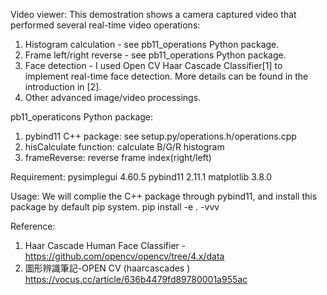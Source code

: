 Video viewer:
This demostration shows a camera captured video that performed several real-time video operations:
1. Histogram calculation - see pb11_operations Python package.
2. Frame left/right reverse - see pb11_operations Python package.
3. Face detection - I used Open CV Haar Cascade Classifier[1] to implement real-time face detection. More details can be found in the introduction in [2].
4. Other advanced image/video processings.

pb11_operaticons Python package:
1. pybind11 C++ package: see setup.py/operations.h/operations.cpp 
2. hisCalculate function: calculate B/G/R histogram
3. frameReverse: reverse frame index(right/left)

Requirement:
pysimplegui               4.60.5
pybind11                  2.11.1
matplotlib                3.8.0

Usage:
We will complie the C++ package through pybind11, and install this package by default pip system.
pip install -e . -vvv 

Reference:
1. Haar Cascade Human Face Classifier - https://github.com/opencv/opencv/tree/4.x/data
2. 圖形辨識筆記-OPEN CV (haarcascades ) https://vocus.cc/article/636b4479fd89780001a955ac

